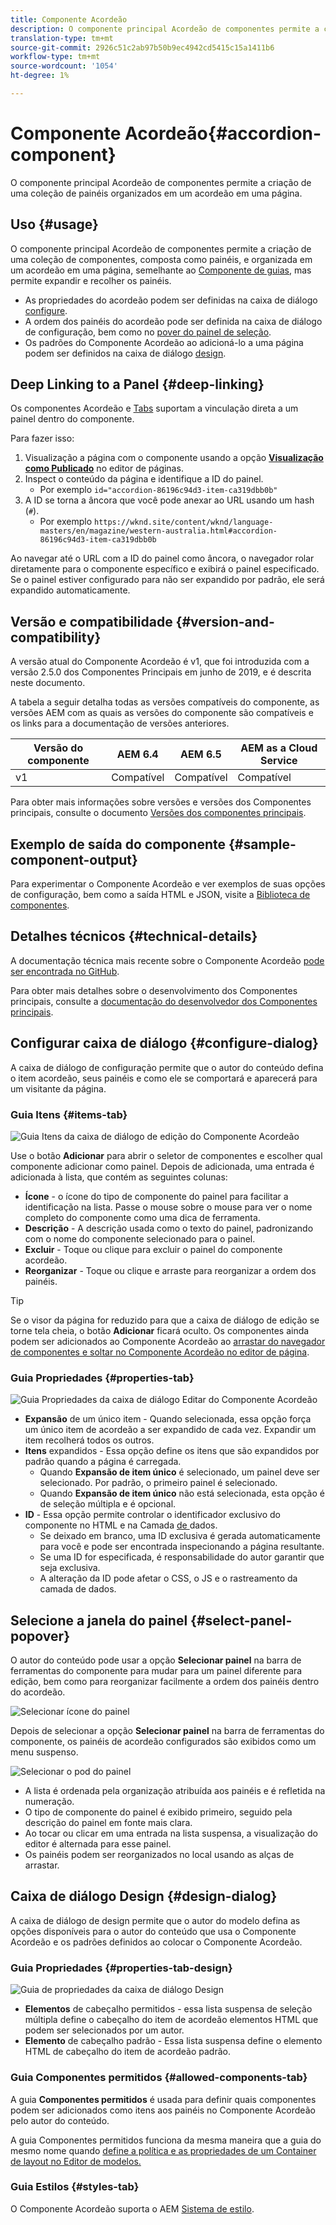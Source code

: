 ```yaml
---
title: Componente Acordeão
description: O componente principal Acordeão de componentes permite a criação de uma coleção de painéis organizados em um acordeão em uma página.
translation-type: tm+mt
source-git-commit: 2926c51c2ab97b50b9ec4942cd5415c15a1411b6
workflow-type: tm+mt
source-wordcount: '1054'
ht-degree: 1%

---
```



# Componente Acordeão{#accordion-component}

O componente principal Acordeão de componentes permite a criação de uma coleção de painéis organizados em um acordeão em uma página.

## Uso {#usage}

O componente principal Acordeão de componentes permite a criação de uma coleção de componentes, composta como painéis, e organizada em um acordeão em uma página, semelhante ao [Componente de guias](tabs.md), mas permite expandir e recolher os painéis.

* As propriedades do acordeão podem ser definidas na caixa de diálogo [configure](#configure-dialog).
* A ordem dos painéis do acordeão pode ser definida na caixa de diálogo de configuração, bem como no [pover do painel de seleção](#select-panel-popover).
* Os padrões do Componente Acordeão ao adicioná-lo a uma página podem ser definidos na caixa de diálogo [design](#design-dialog).

## Deep Linking to a Panel {#deep-linking}

Os componentes Acordeão e [Tabs](tabs.md) suportam a vinculação direta a um painel dentro do componente.

Para fazer isso:

1. Visualização a página com o componente usando a opção **[Visualização como Publicado](https://docs.adobe.com/content/help/en/experience-manager-cloud-service/sites/authoring/fundamentals/editing-content.html#view-as-published)** no editor de páginas.
1. Inspect o conteúdo da página e identifique a ID do painel.
   * Por exemplo `id="accordion-86196c94d3-item-ca319dbb0b"`
1. A ID se torna a âncora que você pode anexar ao URL usando um hash (`#`).
   * Por exemplo `https://wknd.site/content/wknd/language-masters/en/magazine/western-australia.html#accordion-86196c94d3-item-ca319dbb0b`

Ao navegar até o URL com a ID do painel como âncora, o navegador rolar diretamente para o componente específico e exibirá o painel especificado. Se o painel estiver configurado para não ser expandido por padrão, ele será expandido automaticamente.

## Versão e compatibilidade {#version-and-compatibility}

A versão atual do Componente Acordeão é v1, que foi introduzida com a versão 2.5.0 dos Componentes Principais em junho de 2019, e é descrita neste documento.

A tabela a seguir detalha todas as versões compatíveis do componente, as versões AEM com as quais as versões do componente são compatíveis e os links para a documentação de versões anteriores.

| Versão do componente | AEM 6.4 | AEM 6.5 | AEM as a Cloud Service |
|--- |--- |---|---|
| v1 | Compatível | Compatível | Compatível |

Para obter mais informações sobre versões e versões dos Componentes principais, consulte o documento [Versões dos componentes principais](/help/versions.md).

## Exemplo de saída do componente {#sample-component-output}

Para experimentar o Componente Acordeão e ver exemplos de suas opções de configuração, bem como a saída HTML e JSON, visite a [Biblioteca de componentes](https://adobe.com/go/aem_cmp_library_accordion).

## Detalhes técnicos {#technical-details}

A documentação técnica mais recente sobre o Componente Acordeão [pode ser encontrada no GitHub](https://adobe.com/go/aem_cmp_tech_accordion_v1).

Para obter mais detalhes sobre o desenvolvimento dos Componentes principais, consulte a [documentação do desenvolvedor dos Componentes principais](/help/developing/overview.md).

## Configurar caixa de diálogo {#configure-dialog}

A caixa de diálogo de configuração permite que o autor do conteúdo defina o item acordeão, seus painéis e como ele se comportará e aparecerá para um visitante da página.

### Guia Itens {#items-tab}

![Guia Itens da caixa de diálogo de edição do Componente Acordeão](/help/assets/accordion-edit-items.png)

Use o botão **Adicionar** para abrir o seletor de componentes e escolher qual componente adicionar como painel. Depois de adicionada, uma entrada é adicionada à lista, que contém as seguintes colunas:

* **Ícone**  - o ícone do tipo de componente do painel para facilitar a identificação na lista. Passe o mouse sobre o mouse para ver o nome completo do componente como uma dica de ferramenta.
* **Descrição**  - A descrição usada como o texto do painel, padronizando com o nome do componente selecionado para o painel.
* **Excluir**  - Toque ou clique para excluir o painel do componente acordeão.
* **Reorganizar**  - Toque ou clique e arraste para reorganizar a ordem dos painéis.

>[!TIP]
>
>Se o visor da página for reduzido para que a caixa de diálogo de edição se torne tela cheia, o botão **Adicionar** ficará oculto. Os componentes ainda podem ser adicionados ao Componente Acordeão ao [arrastar do navegador de componentes e soltar no Componente Acordeão no editor de página](https://helpx.adobe.com/experience-manager/6-5/sites/authoring/using/editing-content.html#InsertingaComponent).

### Guia Propriedades {#properties-tab}

![Guia Propriedades da caixa de diálogo Editar do Componente Acordeão](/help/assets/accordion-edit-properties.png)

* **Expansão**  de um único item - Quando selecionada, essa opção força um único item de acordeão a ser expandido de cada vez. Expandir um item recolherá todos os outros.
* **Itens**  expandidos - Essa opção define os itens que são expandidos por padrão quando a página é carregada.
   * Quando **Expansão de item único** é selecionado, um painel deve ser selecionado. Por padrão, o primeiro painel é selecionado.
   * Quando **Expansão de item único** não está selecionada, esta opção é de seleção múltipla e é opcional.
* **ID**  - Essa opção permite controlar o identificador exclusivo do componente no HTML e na Camada [ de ](/help/developing/data-layer/overview.md)dados.
   * Se deixado em branco, uma ID exclusiva é gerada automaticamente para você e pode ser encontrada inspecionando a página resultante.
   * Se uma ID for especificada, é responsabilidade do autor garantir que seja exclusiva.
   * A alteração da ID pode afetar o CSS, o JS e o rastreamento da camada de dados.

## Selecione a janela do painel {#select-panel-popover}

O autor do conteúdo pode usar a opção **Selecionar painel** na barra de ferramentas do componente para mudar para um painel diferente para edição, bem como para reorganizar facilmente a ordem dos painéis dentro do acordeão.

![Selecionar ícone do painel](/help/assets/select-panel-icon.png)

Depois de selecionar a opção **Selecionar painel** na barra de ferramentas do componente, os painéis de acordeão configurados são exibidos como um menu suspenso.

![Selecionar o pod do painel](/help/assets/select-panel-popover.png)

* A lista é ordenada pela organização atribuída aos painéis e é refletida na numeração.
* O tipo de componente do painel é exibido primeiro, seguido pela descrição do painel em fonte mais clara.
* Ao tocar ou clicar em uma entrada na lista suspensa, a visualização do editor é alternada para esse painel.
* Os painéis podem ser reorganizados no local usando as alças de arrastar.

## Caixa de diálogo Design {#design-dialog}

A caixa de diálogo de design permite que o autor do modelo defina as opções disponíveis para o autor do conteúdo que usa o Componente Acordeão e os padrões definidos ao colocar o Componente Acordeão.

### Guia Propriedades {#properties-tab-design}

![Guia de propriedades da caixa de diálogo Design](/help/assets/accordion-design-properties.png)

* **Elementos**  de cabeçalho permitidos - essa lista suspensa de seleção múltipla define o cabeçalho do item de acordeão elementos HTML que podem ser selecionados por um autor.
* **Elemento**  de cabeçalho padrão - Essa lista suspensa define o elemento HTML de cabeçalho do item de acordeão padrão.

### Guia Componentes permitidos {#allowed-components-tab}

A guia **Componentes permitidos** é usada para definir quais componentes podem ser adicionados como itens aos painéis no Componente Acordeão pelo autor do conteúdo.

A guia Componentes permitidos funciona da mesma maneira que a guia do mesmo nome quando [define a política e as propriedades de um Container de layout no Editor de modelos.](https://docs.adobe.com/content/help/en/experience-manager-cloud-service/sites/authoring/features/templates.html#editing-a-template-layout-template-author)

### Guia Estilos {#styles-tab}

O Componente Acordeão suporta o AEM [Sistema de estilo](/help/get-started/authoring.md#component-styling).
